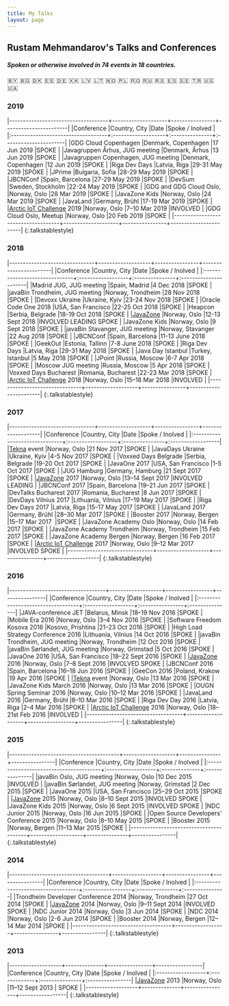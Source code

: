 ```yaml
---
title: My Talks
layout: page
---
```


## Rustam Mehmandarov's Talks and Conferences

#### _Spoken or otherwise involved in 74 events in 18 countries._
🇧🇾   🇧🇬   🇩🇰   🇪🇪   🇩🇪   🇽🇰   🇱🇻   🇱🇹   🇳🇴   🇵🇱   🇷🇴   🇷🇺   🇷🇸   🇪🇸   🇸🇪   🇹🇷   🇺🇸   🇺🇦

### 2019

|------------------------------------+--------------------+----------------+-----------------------|
|Conference                          |Country, City       |Date            |Spoke / Inolved        |
|:-----------------------------------+:-------------------+:---------------+:----------------------|
|GDG Cloud Copenhagen                |Denmark, Copenhagen |17 Jun 2019     |SPOKE                  |
|Javagruppen Århus, JUG meeting      |Denmark, Århus      |13 Jun 2019     |SPOKE                  |
|Javagruppen Copenhagen, JUG meeting |Denmark, Copenhagen |12 Jun 2019     |SPOKE                  |
|Riga Dev Days                       |Latvia, Riga        |29-31 May 2019  |SPOKE                  |
|JPrime                              |Bulgaria, Sofia     |28-29 May 2019  |SPOKE                  |
|JBCNConf                            |Spain, Barcelona    |27-29 May 2019  |SPOKE                  |
|DevSum                              |Sweden, Stockholm   |22-24 May 2019  |SPOKE                  |
|GDG and GDG Cloud Oslo,             |Norway, Oslo        |28 Mar 2019     |SPOKE                  |
|JavaZone Kids                       |Norway, Oslo        |24 Mar 2019     |SPOKE                  |
|JavaLand                            |Germany, Brühl      |17-19 Mar 2019  |SPOKE                  |
|[Arctic IoT Challenge][2] 2019      |Norway, Oslo        |7–10 Mar 2019   |INVOLVED               |
|GDG Cloud Oslo, Meetup              |Norway, Oslo        |20 Feb 2019     |SPOKE                  |
|------------------------------------+--------------------+----------------+-----------------------|
{:.talkstablestyle}

### 2018

|-------------------------------+-------------------+----------------+-----------------------|
|Conference                     |Country, City      |Date            |Spoke / Inolved        |
|:------------------------------+:------------------+:---------------+:----------------------|
|Madrid JUG, JUG meeting        |Spain, Madrid      |4 Dec 2018      |SPOKE                  |
|javaBin Trondheim, JUG meeting |Norway, Trondheim  |28 Nov 2018     |SPOKE                  |
|Devoxx Ukraine                 |Ukraine, Kyiv      |23-24 Nov 2018  |SPOKE                  |
|Oracle Code One 2018           |USA, San Francisco |22-25 Oct 2018  |SPOKE                  |
|Heapcon                        |Serbia, Belgrade   |18-19 Oct 2018  |SPOKE                  |
|[JavaZone][1]                  |Norway, Oslo       |12-13 Sept 2018 |INVOLVED LEADING SPOKE |
|JavaZone Kids                  |Norway, Oslo       |9 Sept 2018     |SPOKE                  |
|javaBin Stavanger, JUG meeting |Norway, Stavanger  |22 Aug 2018     |SPOKE                  |
|JBCNConf                       |Spain, Barcelona   |11-13 June 2018 |SPOKE                  |
|GeekOut                        |Estonia, Tallinn   |7-8 June 2018   |SPOKE                  |
|Riga Dev Days                  |Latvia, Riga       |29-31 May 2018  |SPOKE                  |
|Java Day Istanbul              |Turkey, Istanbul   |5 May 2018      |SPOKE                  |
|JPoint                         |Russia, Moscow     |6-7 Apr 2018    |SPOKE                  |
|Moscow JUG meeting             |Russia, Moscow     |5 Apr 2018      |SPOKE                  |
|Voxxed Days Bucharest          |Romania, Bucharest |22-23 Mar 2018  |SPOKE                  |
|[Arctic IoT Challenge][2] 2018 |Norway, Oslo       |15–18 Mar 2018  |INVOLVED               |
|-------------------------------+-------------------+----------------+-----------------------|
{:.talkstablestyle}

### 2017

|-------------------------------+-------------------+----------------+-------------------|
|Conference                     |Country, City      |Date            |Spoke / Inolved    |
|:------------------------------+:------------------+:---------------+:------------------|
|[Tekna][3] event               |Norway, Oslo       |21 Nov 2017     |SPOKE              |
|JavaDays Ukraine               |Ukraine, Kyiv      |4-5 Nov 2017    |SPOKE              |
|Voxxed Days Belgrade           |Serbia, Belgrade   |19-20 Oct 2017  |SPOKE              |
|JavaOne 2017                   |USA, San Francisco |1-5 Oct 2017    |SPOKE              |
|JUG Hamburg                    |Germany, Hamburg   |21 Sept 2017    |SPOKE              |
|[JavaZone][1] 2017             |Norway, Oslo       |13–14 Sept 2017 |INVOLVED LEADING   |
|JBCNConf 2017                  |Spain, Barcelona   |19–21 Jun 2017  |SPOKE              |
|DevTalks Bucharest 2017        |Romania, Bucharest |8 Jun 2017      |SPOKE              |
|DevDays Vilnius 2017           |Lithuania, Vilnius |17–19 May 2017  |SPOKE              |
|Riga Dev Days 2017             |Latvia, Riga       |15–17 May 2017  |SPOKE              |
|JavaLand 2017                  |Germany, Brühl     |28–30 Mar 2017  |SPOKE              |
|Booster 2017                   |Norway, Bergen     |15–17 Mar 2017  |SPOKE              |
|JavaZone Academy Oslo          |Norway, Oslo       |14 Feb 2017     |SPOKE              |
|JavaZone Academy Trondheim     |Norway, Trondheim  |15 Feb 2017     |SPOKE              |
|JavaZone Academy Bergen        |Norway, Bergen     |16 Feb 2017     |SPOKE              |
|[Arctic IoT Challenge][2] 2017 |Norway, Oslo       |9–12 Mar 2017   |INVOLVED SPOKE     |
|-------------------------------+-------------------+----------------+-------------------|
{:.talkstablestyle}

### 2016

|-----------------------------------+-------------------+-----------------+----------------|
|Conference                         |Country, City      |Date             |Spoke / Inolved |
|:----------------------------------+:------------------+:----------------+:---------------|
|JAVA-conference JET                |Belarus, Minsk     |18–19 Nov 2016   |SPOKE           |
|Mobile Era 2016                    |Norway, Oslo       |3–4 Nov 2016     |SPOKE           |
|Software Freedom Kosova 2016       |Kosovo, Prishtina  |21–23 Oct 2016   |SPOKE           |
|High Load Strategy Conference 2016 |Lithuania, Vilnius |14 Oct 2016      |SPOKE           |
|javaBin Trondheim, JUG meeting     |Norway, Trondheim  |12 Oct 2016      |SPOKE           |
|javaBin Sørlandet, JUG meeting     |Norway, Grimstad   |5 Oct 2016       |SPOKE           |
|JavaOne 2016                       |USA, San Francisco |18–22 Sept 2016  |SPOKE           |
|[JavaZone][1] 2016                 |Norway, Oslo       |7–8 Sept 2016    |INVOLVED SPOKE  |
|JBCNConf 2016                      |Spain, Barcelona   |16–18 Jun 2016   |SPOKE           |
|GeeCon 2016                        |Poland, Krakow     |19 Apr 2016      |SPOKE           |
|[Tekna][3] event                   |Norway, Oslo       |13 Mar 2016      |SPOKE           |
|JavaZone Kids March 2016           |Norway, Oslo       |13 Mar 2016      |SPOKE           |
|OUGN Spring Seminar 2016           |Norway, Oslo       |10–12 Mar 2016   |SPOKE           |
|JavaLand 2016                      |Germany, Brühl     |8–10 Mar 2016    |SPOKE           |
|Riga Dev Day 2016                  |Latvia, Riga       |2–4 Mar 2016     |SPOKE           |
|[Arctic IoT Challenge][2] 2016     |Norway, Oslo       |18–21st Feb 2016 |INVOLVED        |
|-----------------------------------+-------------------+-----------------+----------------|
{:.talkstablestyle}

### 2015

|----------------------------------------+-------------------+---------------+----------------|
|Conference                              |Country, City      |Date           |Spoke / Inolved |
|:---------------------------------------+:------------------+:--------------+:---------------|
|javaBin Oslo, JUG meeting               |Norway, Oslo       |10 Dec 2015    |INVOLVED        |
|javaBin Sørlandet, JUG meeting          |Norway, Grimstad   |2 Dec 2015     |SPOKE           |
|JavaOne 2015                            |USA, San Francisco |25–29 Oct 2015 |SPOKE           |
|[JavaZone][1] 2015                      |Norway, Oslo       |8–10 Sept 2015 |INVOLVED SPOKE  |
|JavaZone Kids 2015                      |Norway, Oslo       |6 Sept 2015    |INVOLVED SPOKE  |
|NDC Junior 2015                         |Norway, Oslo       |16 Jun 2015    |SPOKE           |
|Open Source Developers' Conference 2015 |Norway, Oslo       |8–10 May 2015  |SPOKE           |
|Booster 2015                            |Norway, Bergen     |11–13 Mar 2015 |SPOKE           |
|----------------------------------------+-------------------+---------------+----------------|
{:.talkstablestyle}

### 2014

|------------------------------------+------------------+----------------+----------------|
|Conference                          |Country, City     |Date            |Spoke / Inolved |
|:-----------------------------------+:-----------------+:---------------+:---------------|
|Trondheim Developer Conference 2014 |Norway, Trondheim |27 Oct 2014     |SPOKE           |
|[JavaZone][1] 2014                  |Norway, Oslo      |9–11 Sept 2014  |INVOLVED SPOKE  |
|NDC Junior 2014                     |Norway, Oslo      |3 Jun 2014      |SPOKE           |
|NDC 2014                            |Norway, Oslo      |2-6 Jun 2014    |SPOKE           |
|Booster 2014                        |Norway, Bergen    |12–14 Mar 2014  |SPOKE           |
|------------------------------------+------------------+----------------+----------------|
{:.talkstablestyle}


### 2013

|-------------------+--------------+----------------+-----------------|
|Conference         |Country, City |Date            |Spoke / Inolved  |
|:------------------+:-------------+:---------------+:----------------|
|[JavaZone][1] 2013 |Norway, Oslo  |11–12 Sept 2013 | SPOKE           |
|-------------------+--------------+----------------+-----------------|
{:.talkstablestyle}



[1]: https://javazone.no
[2]: http://ariot.no
[3]: https://en.wikipedia.org/wiki/Tekna_(Norway)
